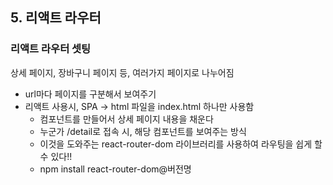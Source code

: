 ## 5. 리액트 라우터

### 리액트 라우터 셋팅
상세 페이지, 장바구니 페이지 등, 여러가지 페이지로 나누어짐
- url마다 페이지를 구분해서 보여주기
- 리액트 사용시, SPA -> html 파일을 index.html 하나만 사용함
    - 컴포넌트를 만들어서 상세 페이지 내용을 채운다
    - 누군가 /detail로 접속 시, 해당 컴포넌트를 보여주는 방식
    - 이것을 도와주는 react-router-dom 라이브러리를 사용하여 라우팅을 쉽게 할 수 있다!!
    - npm install react-router-dom@버전명